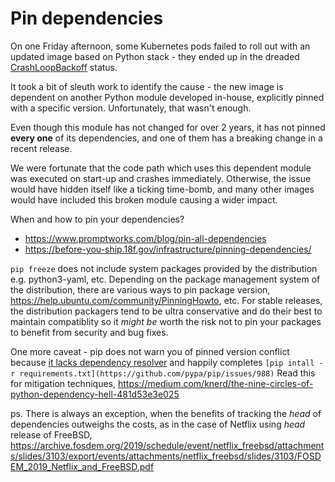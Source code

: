 # Pin dependencies

On one Friday afternoon, some Kubernetes pods failed to roll out 
with an updated image based on Python stack - they ended up in the dreaded
[CrashLoopBackoff](https://managedkube.com/kubernetes/pod/failure/crashloopbackoff/k8sbot/troubleshooting/2019/02/12/pod-failure-crashloopbackoff.html)
status.

It took a bit of sleuth work to identify the cause - the new image is
dependent on another Python module developed in-house, explicitly pinned
with a specific version. Unfortunately, that wasn't enough.

Even though this module has not changed for over 2 years,
it has not pinned **every one** of its dependencies,
and one of them has a breaking change in a recent release.

We were fortunate that the code path which uses this dependent module
was executed on start-up and crashes immediately. Otherwise, the issue
would have hidden itself like a ticking time-bomb, and many other
images would have included this broken module causing a wider impact.

When and how to pin your dependencies?

- <https://www.promptworks.com/blog/pin-all-dependencies>
- <https://before-you-ship.18f.gov/infrastructure/pinning-dependencies/>

`pip freeze` does not include system packages provided by the distribution
e.g. python3-yaml, etc. Depending on the package management system of
the distribution, there are various ways to pin package version,
<https://help.ubuntu.com/community/PinningHowto>, etc. For stable releases,
the distribution packagers tend to be ultra conservative and do
their best to maintain compatiblity so it *might be* worth the risk
not to pin your packages to benefit from security and bug fixes.

One more caveat - pip does not warn you of pinned version conflict because
[it lacks dependency resolver](https://github.com/pypa/pip/issues/988)
and happily completes
`[pip intall -r requirements.txt](https://github.com/pypa/pip/issues/988)`
Read this for mitigation techniques,
<https://medium.com/knerd/the-nine-circles-of-python-dependency-hell-481d53e3e025>

ps. There is always an exception, when the benefits of tracking the
*head* of dependencies outweighs the costs, as in the case of
Netflix using *head* release of FreeBSD,
<https://archive.fosdem.org/2019/schedule/event/netflix_freebsd/attachments/slides/3103/export/events/attachments/netflix_freebsd/slides/3103/FOSDEM_2019_Netflix_and_FreeBSD.pdf>
